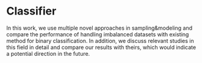 # Classifier
In this work, we use multiple novel approaches in sampling&modeling and compare the performance of handling imbalanced datasets with existing method for binary classification. In addition, we discuss relevant studies in this field in detail and compare our results with theirs, which would indicate a potential direction in the future.